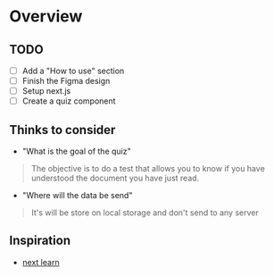 # Overview

<!-- Todo:add an overview -->

## TODO

* [ ] Add a "How to use" section
* [ ] Finish the Figma design
* [ ] Setup next.js
* [ ] Create a quiz component

## Thinks to consider

* "What is the goal of the quiz"

> The objective is to do a test that allows you to know if you have understood the document you have just read.

* "Where will the data be send"

> It's will be store on local storage and don't send to any server

## Inspiration

* [next learn](https://nextjs.org/learn/basics/create-nextjs-app/setup)

